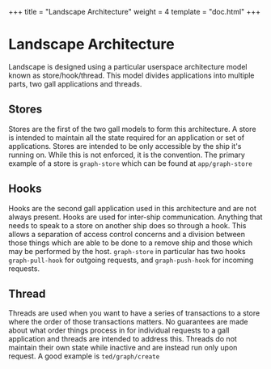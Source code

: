 +++
title = "Landscape Architecture"
weight = 4
template = "doc.html"
+++

# Landscape Architecture

Landscape is designed using a particular userspace architecture model known as store/hook/thread. This model divides applications into multiple parts, two gall applications and threads.

## Stores

Stores are the first of the two gall models to form this architecture. A store is intended to maintain all the state required for an application or set of applications. Stores are intended to be only accessible by the ship it's running on. While this is not enforced, it is the convention. The primary example of a store is `graph-store` which can be found at `app/graph-store`

## Hooks

Hooks are the second gall application used in this architecture and are not always present. Hooks are used for inter-ship communication. Anything that needs to speak to a store on another ship does so through a hook. This allows a separation of access control concerns and a division between those things which are able to be done to a remove ship and those which may be performed by the host. `graph-store` in particular has two hooks `graph-pull-hook` for outgoing requests, and `graph-push-hook` for incoming requests.

## Thread

Threads are used when you want to have a series of transactions to a store where the order of those transactions matters. No guarantees are made about what order things process in for individual requests to a gall application and threads are intended to address this. Threads do not maintain their own state while inactive and are instead run only upon request. A good example is `ted/graph/create`